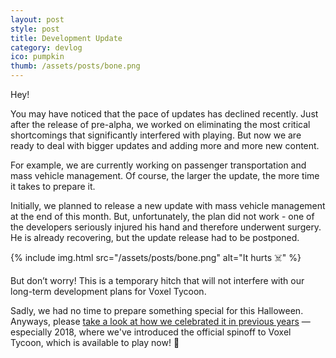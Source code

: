 ```yaml
---
layout: post
style: post
title: Development Update
category: devlog
ico: pumpkin
thumb: /assets/posts/bone.png
---
```


Hey!

You may have noticed that the pace of updates has declined recently. Just after the release of pre-alpha, we worked on eliminating the most critical shortcomings that significantly interfered with playing. But now we are ready to deal with bigger updates and adding more and more new content.

For example, we are currently working on passenger transportation and mass vehicle management. Of course, the larger the update, the more time it takes to prepare it.

Initially, we planned to release a new update with mass vehicle management at the end of this month. But, unfortunately, the plan did not work - one of the developers seriously injured his hand and therefore underwent surgery. He is already recovering, but the update release had to be postponed.

{% include img.html src="/assets/posts/bone.png" alt="It hurts ☠️" %}

But don’t worry! This is a temporary hitch that will not interfere with our long-term development plans for Voxel Tycoon.

Sadly, we had no time to prepare something special for this Halloween. Anyways, please [take a look at how we celebrated it in previous years](/devlog/spooky-driven-development) — especially 2018, where we've introduced the official spinoff to Voxel Tycoon, which is available to play now! 🎃
